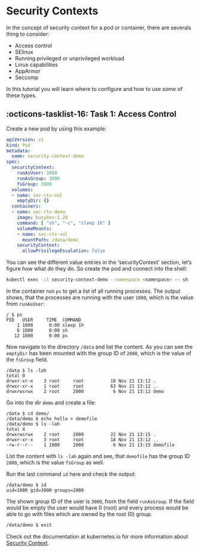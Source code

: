 # Security Contexts

In the concept of security context for a pod or container, there are severals thing to consider:

- Access control
- SElinux
- Running privileged or unprivileged workload
- Linux capabilities
- AppArmor
- Seccomp

In this tutorial you will learn where to configure and how to use some of these types.

## :octicons-tasklist-16: **Task 1**: Access Control
Create a new pod by using this example:

```yaml
apiVersion: v1
kind: Pod
metadata:
  name: security-context-demo
spec:
  securityContext:
    runAsUser: 1000
    runAsGroup: 3000
    fsGroup: 2000
  volumes:
  - name: sec-ctx-vol
    emptyDir: {}
  containers:
  - name: sec-ctx-demo
    image: busybox:1.28
    command: [ "sh", "-c", "sleep 1h" ]
    volumeMounts:
    - name: sec-ctx-vol
      mountPath: /data/demo
    securityContext:
      allowPrivilegeEscalation: false
```

You can see the different value entries in the ‘securityContext’ section, let’s figure how what do they do. 
So create the pod and connect into the shell:

```bash
kubectl exec -it security-context-demo --namespace <namespace> -- sh
```

In the container run `ps` to get a list of all running processes. The output shows, that the processes are running with the user `1000`, which is the value from `runAsUser`:

```
/ $ ps
PID   USER     TIME  COMMAND
    1 1000      0:00 sleep 1h
    6 1000      0:00 sh
   12 1000      0:00 ps
```

Now navigate to the directory `/data` and list the content. As you can see the `emptyDir` has been mounted with the group ID of `2000`, which is the value of the `fsGroup` field.

```
/data $ ls -lah
total 0
drwxr-xr-x    3 root     root          18 Nov 21 13:12 .
drwxr-xr-x    1 root     root          63 Nov 21 13:12 ..
drwxrwsrwx    2 root     2000           6 Nov 21 13:12 demo
```

Go into the dir `demo` and create a file:

```
/data $ cd demo/
/data/demo $ echo hello > demofile
/data/demo $ ls -lah
total 4
drwxrwsrwx    2 root     2000          22 Nov 21 13:15 .
drwxr-xr-x    3 root     root          18 Nov 21 13:12 ..
-rw-r--r--    1 1000     2000           6 Nov 21 13:15 demofile
```

List the content with `ls -lah` again and see, that `demofile` has the group ID `2000`, which is the value `fsGroup` as well.

Run the last command `id` here and check the output:

```
/data/demo $ id
uid=1000 gid=3000 groups=2000
```

The shown group ID of the user is `3000`, from the field `runAsGroup`. If the field would be empty the user would have 0 (root) and every process would be able to go with files which are owned by the root (0) group.

```bash
/data/demo $ exit
```

Check out the documentation at kubernetes.io for more information about [Security Context](https://kubernetes.io/docs/tasks/configure-pod-container/security-context/).
